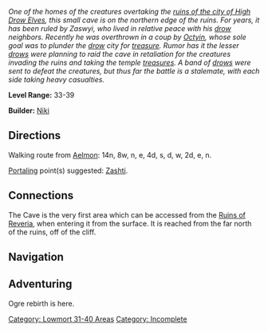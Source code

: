 *One of the homes of the creatures overtaking the [ruins of the city of
High Drow Elves](:Category:_Ruins_Of_Reveria.md "wikilink"), this small
cave is on the northern edge of the ruins. For years, it has been ruled
by Zaswyi, who lived in relative peace with his
[drow](Drow.md "wikilink") neighbors. Recently he was overthrown in a
coup by [Octyin](Octyin.md "wikilink"), whose sole goal was to plunder
the [drow](Drow.md "wikilink") city for
[treasure](:Category:_Treasure.md "wikilink"). Rumor has it the lesser
[drows](Drow.md "wikilink") were planning to raid the cave in
retaliation for the creatures invading the ruins and taking the temple
[treasures](:Category:_Treasure.md "wikilink"). A band of
[drows](Drow.md "wikilink") were sent to defeat the creatures, but thus
far the battle is a stalemate, with each side taking heavy casualties.*

**Level Range:** 33-39

**Builder:** [Niki](User:AlexyAnna.md "wikilink")

## Directions

Walking route from [Aelmon](Aelmon.md "wikilink"): 14n, 8w, n, e, 4d, s,
d, w, 2d, e, n.

[Portaling](Portal.md "wikilink") point(s) suggested:
[Zashti](Zashti.md "wikilink").

## Connections

The Cave is the very first area which can be accessed from the [Ruins of
Reveria](:Category:_Ruins_Of_Reveria.md "wikilink"), when entering it
from the surface. It is reached from the far north of the ruins, off of
the cliff.

## Navigation

## Adventuring

Ogre rebirth is here.

[Category: Lowmort 31-40
Areas](Category:_Lowmort_31-40_Areas "wikilink") [Category:
Incomplete](Category:_Incomplete "wikilink")
